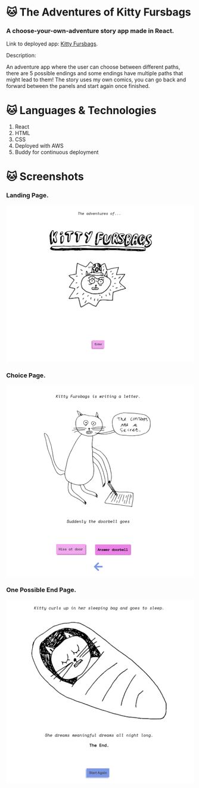 # :cat: The Adventures of Kitty Fursbags
### A choose-your-own-adventure story app made in React.


Link to deployed app: [Kitty Fursbags](https://kittyfursbags.co.uk/).

Description: 
 
An adventure app where the user can choose between different paths,
there are 5 possible endings and some endings have multiple paths that
might lead to them! The story uses my own comics, you can go back and forward between the panels and start again once finished.


# :cat: Languages & Technologies 

1. React
2. HTML
3. CSS
4. Deployed with AWS
5. Buddy for continuous deployment


# :cat: Screenshots

### Landing Page. 
![Landing Page](./readme_images/start.png)
### Choice Page.
![Action Page](./readme_images/action.png)
### One Possible End Page.
![End Page](./readme_images/ending.png)
